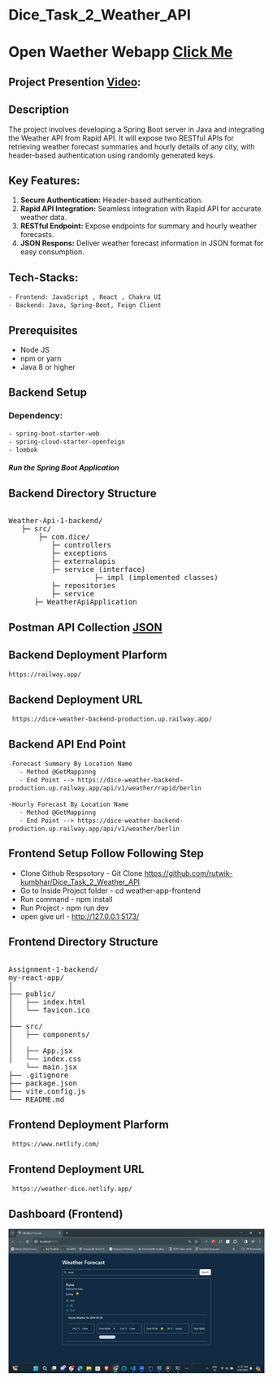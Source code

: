 # Dice_Task_2_Weather_API

# Open Waether Webapp [Click Me](https://weather-dice.netlify.app/)

## Project Presention  [Video](https://drive.google.com/file/d/1RFIc4CGfbsCIbjpVEKh6nBqPmYvtFTQn/view):

## Description
The project involves developing a Spring Boot server in Java and integrating the Weather API from Rapid API. It will expose two RESTful APIs for retrieving weather forecast summaries and hourly details of any city, with header-based authentication using randomly generated keys.

## Key Features:

1. **Secure Authentication:** Header-based authentication.
2. **Rapid API Integration:**  Seamless integration with Rapid API for accurate weather data.
3. **RESTful Endpoint:** Expose endpoints for summary and hourly weather forecasts.
4. **JSON Respons:** Deliver weather forecast information in JSON format for easy consumption.

## Tech-Stacks:
    - Frontend: JavaScript , React , Chakra UI
    - Backend: Java, Spring-Boot, Feign Client

## Prerequisites
- Node JS
- npm or yarn
- Java 8 or higher

  
## Backend Setup 
### Dependency:
    - spring-boot-starter-web
    - spring-cloud-starter-openfeign
    - lombok

##### Run the Spring Boot Application


## Backend Directory Structure
<pre> 
Weather-Api-1-backend/ 
   ├─ src/
       ├─ com.dice/ 
          ├─ controllers
          ├─ exceptions
          ├─ externalapis
          ├─ service (interface) 
                    ├─ impl (implemented classes)
          ├─ repositories
          ├─ service
      ├─ WeatherApiApplication
</pre>

## Postman API Collection [JSON](https://github.com/rutwik-kumbhar/Dice_Task_2_Weather_API/blob/main/Dice-Weather-Services.postman_collection.json)

## Backend Deployment Plarform
    https://railway.app/

## Backend Deployment URL
     https://dice-weather-backend-production.up.railway.app/

## Backend API End Point 

    -Forecast Summary By Location Name
       - Method @GetMappinng 
       - End Point --> https://dice-weather-backend-production.up.railway.app/api/v1/weather/rapid/berlin
       
    -Hourly Forecast By Location Name
       - Method @GetMappinng 
       - End Point --> https://dice-weather-backend-production.up.railway.app/api/v1/weather/berlin
    

## Frontend Setup Follow Following Step  
 - Clone Github Respsotory  - Git Clone https://github.com/rutwik-kumbhar/Dice_Task_2_Weather_API
 - Go to Inside Project folder - cd weather-app-frontend
 - Run command - npm install 
 - Run Project - npm run dev
 - open give url -  http://127.0.0.1:5173/

## Frontend Directory Structure
<pre> 
Assignment-1-backend/ 
my-react-app/
│
├── public/
│   ├── index.html
│   └── favicon.ico
│
├── src/
│   ├── components/
│   
│   ├── App.jsx
│   └── index.css 
    └── main.jsx
├── .gitignore
├── package.json
├── vite.config.js
└── README.md
</pre>

## Frontend Deployment Plarform
     https://www.netlify.com/

## Frontend Deployment URL
     https://weather-dice.netlify.app/
    
## Dashboard (Frontend)
<img src="https://github.com/rutwik-kumbhar/Dice_Task_2_Weather_API/blob/main/weather-app.png" alt="Alt Text" width="700"/>
